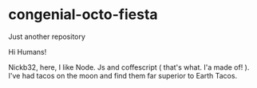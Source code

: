 # congenial-octo-fiesta
Just another repository



Hi Humans!

Nickb32, here, I like Node. Js and coffescript ( that's what. I'a made of! ). I've had tacos on the moon and find them far superior to Earth Tacos.
